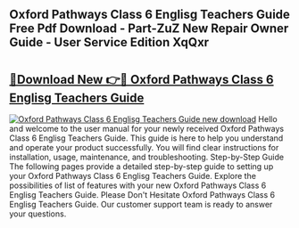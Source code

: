 ## Oxford Pathways Class 6 Englisg Teachers Guide Free Pdf Download - Part-ZuZ New Repair Owner Guide - User Service Edition XqQxr

# <h2><a href="http://bc68807.oget.top/?id=Oxford+Pathways+Class+6+Englisg+Teachers+Guide">🔗Download New 👉🔴 Oxford Pathways Class 6 Englisg Teachers Guide</a></h2>

[![Oxford Pathways Class 6 Englisg Teachers Guide new download](https://i.imgur.com/5g1atiW.png)](http://bc68807.oget.top/?id=Oxford+Pathways+Class+6+Englisg+Teachers+Guide)
Hello and welcome to the user manual for your newly received Oxford Pathways Class 6 Englisg Teachers Guide. This guide is here to help you understand and operate your product successfully. You will find clear instructions for installation, usage, maintenance, and troubleshooting. Step-by-Step Guide The following pages provide a detailed step-by-step guide to setting up your Oxford Pathways Class 6 Englisg Teachers Guide. Explore the possibilities of list of features with your new Oxford Pathways Class 6 Englisg Teachers Guide. Please Don't Hesitate Oxford Pathways Class 6 Englisg Teachers Guide. Our customer support team is ready to answer your questions.
